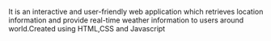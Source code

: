 It is an interactive and user-friendly web application which retrieves location information and provide real-time weather information to users around world.Created using HTML,CSS and Javascript
